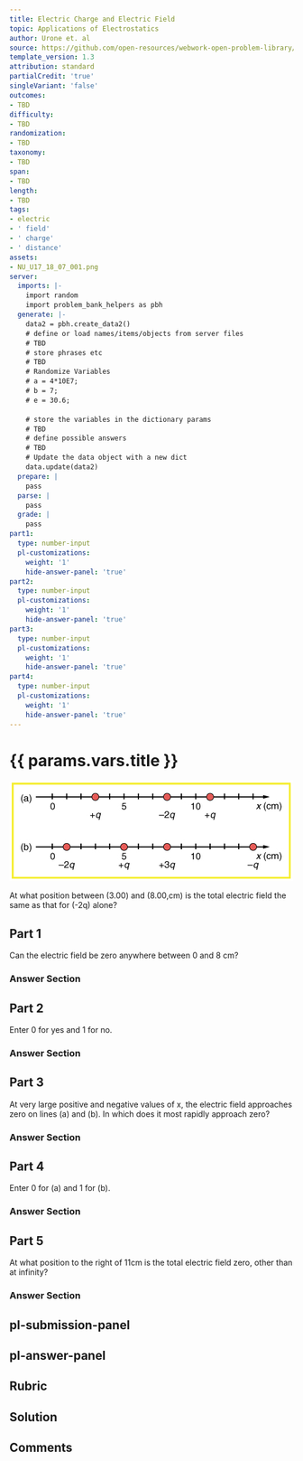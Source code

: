 ```yaml
---
title: Electric Charge and Electric Field
topic: Applications of Electrostatics
author: Urone et. al
source: https://github.com/open-resources/webwork-open-problem-library/tree/master/Contrib/BrockPhysics/College_Physics_Urone/18.Electric_Field/18-07.Conductors_and_Electric_Fields_in_Static_Equilibrium/NU_U17_18_07_003.pg
template_version: 1.3
attribution: standard
partialCredit: 'true'
singleVariant: 'false'
outcomes:
- TBD
difficulty:
- TBD
randomization:
- TBD
taxonomy:
- TBD
span:
- TBD
length:
- TBD
tags:
- electric
- ' field'
- ' charge'
- ' distance'
assets:
- NU_U17_18_07_001.png
server:
  imports: |-
    import random
    import problem_bank_helpers as pbh
  generate: |-
    data2 = pbh.create_data2()
    # define or load names/items/objects from server files
    # TBD
    # store phrases etc
    # TBD
    # Randomize Variables
    # a = 4*10E7;
    # b = 7;
    # e = 30.6;

    # store the variables in the dictionary params
    # TBD
    # define possible answers
    # TBD
    # Update the data object with a new dict
    data.update(data2)
  prepare: |
    pass
  parse: |
    pass
  grade: |
    pass
part1:
  type: number-input
  pl-customizations:
    weight: '1'
    hide-answer-panel: 'true'
part2:
  type: number-input
  pl-customizations:
    weight: '1'
    hide-answer-panel: 'true'
part3:
  type: number-input
  pl-customizations:
    weight: '1'
    hide-answer-panel: 'true'
part4:
  type: number-input
  pl-customizations:
    weight: '1'
    hide-answer-panel: 'true'
---
```


# {{ params.vars.title }} 

![Positions of point charges.](NU_U17_18_07_001.png)

At what position between (3.00) and (8.00,cm) is the total electric field the same as that for (-2q) alone?

## Part 1 
Can the electric field be zero anywhere between 0 and 8 cm? 


 ### Answer Section

## Part 2 
Enter 0 for yes and 1 for no. 


 ### Answer Section

## Part 3 
At very large positive and negative values of x, the electric field approaches zero on lines (a) and (b). In which does it most rapidly approach zero? 


 ### Answer Section

## Part 4 
Enter 0 for (a) and 1 for (b). 


 ### Answer Section

## Part 5 
At what position to the right of 11cm is the total electric field zero, other than at infinity? 


 ### Answer Section


## pl-submission-panel 


## pl-answer-panel 


## Rubric 


## Solution 


## Comments 



